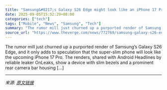 ```yaml
---
title: "Samsung&#8217;s Galaxy S26 Edge might look like an iPhone 17 Pro"
date: 2025-09-05T15:52:29+08:00
categories: ["tech"]
tags: ["Mobile", "News", "Samsung", "Tech"]
summary: "The rumor mill just churned up a purported render of Samsung’s Galaxy S26 Edge, and it only adds to speculation that the super-slim phone will look like the upcoming iPhone 17 Pro. The renders, shared"
source_url: "https://www.theverge.com/news/772769/samsung-galaxy-s26-edge-render-leak-iphone-17-pro"
---
```


The rumor mill just churned up a purported render of Samsung’s Galaxy S26 Edge, and it only adds to speculation that the super-slim phone will look like the upcoming iPhone 17 Pro. The renders, shared with Android Headlines by reliable leaker OnLeaks, show a device with slim bezels and a prominent rear camera bar housing [&#8230;]

---

*来源: [原文链接](https://www.theverge.com/news/772769/samsung-galaxy-s26-edge-render-leak-iphone-17-pro)*

